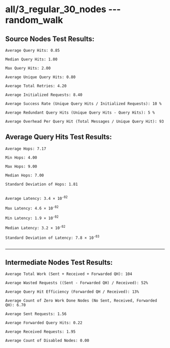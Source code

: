 # all/3_regular_30_nodes --- random_walk
## Source Nodes Test Results:
	Average Query Hits: 0.85

	Median Query Hits: 1.00

	Max Query Hits: 2.00

	Average Unique Query Hits: 0.80

	Average Total Retries: 4.20

	Average Initialized Requests: 8.40

	Average Success Rate (Unique Query Hits / Initialized Requests): 10 %

	Average Redundant Query Hits (Unique Query Hits - Query Hits): 5 %

	Average Overhead Per Query Hit (Total Messages / Unique Query Hit): 93



## Average Query Hits Test Results:
<pre><code>Average Hops: 7.17

Min Hops: 4.00

Max Hops: 9.00

Median Hops: 7.00

Standard Deviation of Hops: 1.81


Average Latency: 3.4 × 10<sup>-02</sup>

Max Latency: 4.6 × 10<sup>-02</sup>

Min Latency: 1.9 × 10<sup>-02</sup>

Median Latency: 3.2 × 10<sup>-02</sup>

Standard Deviation of Latency: 7.8 × 10<sup>-03</sup>

</code></pre>

---------------------------------------------
## Intermediate Nodes Test Results:

	Average Total Work (Sent + Received + Forwarded QH): 104

	Average Wasted Requests ((Sent - Forwarded QH) / Received): 52%

	Average Query Hit Efficiency (Forwarded QH / Received): 13%

	Average Count of Zero Work Done Nodes (No Sent, Received, Forwarded QH): 6.70

	Average Sent Requests: 1.56

	Average Forwarded Query Hits: 0.22

	Average Received Requests: 1.95

	Average Count of Disabled Nodes: 0.00

